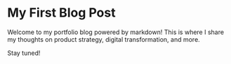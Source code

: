 
# My First Blog Post

Welcome to my portfolio blog powered by markdown! This is where I share my thoughts on product strategy, digital transformation, and more.

Stay tuned!
